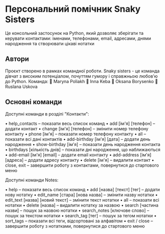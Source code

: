 # Персональний помічник Snaky Sisters

Це консольний застосунок на Python, який дозволяє зберігати та керувати контактами: іменами, телефонами, email, адресами, днями народження та створювати цікаві нотатки 

## Автори
Проєкт створено в рамках командної роботи.
Snaky sisters - це команда дівчат з високим потенціалом, почуттям гумору і справжньою любов’ю до Python.
Команда:
🐍 Maryna Poliakh
🐍 Inna Keba
🐍 Oksana Borysenko
🐍 Ruslana Uskova

## Основні команди
Доступні команди в розділі "Контакти":
 
• help_contacts               – показати весь список команд
• add [ім'я] [телефон]        – додати контакт
• change [ім'я] [телефон]     – змінити номер телефону контакту
• phone [ім'я]                – показати номер телефону контакту
• all                         – показати всі дані контактів
• add-birthday [ім'я] [дата]  – додати день народження
• show-birthday [ім'я]        – показати день народження контакта
• birthdays [кількість днів]  – показати дні народження, що наближаються
• add-email [ім'я] [email]    – додати email контакту
• add-address [ім'я] [адреса] – додати адресу контакту
• delete [ім'я]               – видалити контакт
• close, exit                 – завершити роботу з контактами, повернутися до стартового меню

Доступні команди Notes:

• help                             – показати весь список команд
• add [назва] [текст] [тег]        – додати нову нотатку
• edit_name [стара] [нова назва]   – змінити назву нотатки
• edit_text [назва] [новий текст]  – змінити текст нотатки
• all                              – показати всі нотатки
• delete [назва]                   – видалити нотатку за назвою
• search [частина назви]           – пошук за назвою нотатки
• search_notes [ключове слово]     – пошук за текстом нотатки
• search_tag [тег]                 – пошук за тегом нотатки
• sort_tags                        – показати всі теги, відсортовані за алфавітом
• exit / close                     – завершити роботу з нотатками, повернутися до стартового меню

